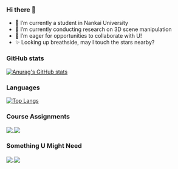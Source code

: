 ### Hi there 👋

- 🔭 I’m currently a student in Nankai University
- 🌱 I’m currently conducting research on 3D scene manipulation
- 👯 I’m eager for opportunities to collaborate with U!
- ✨ Looking up breathside, may I touch the stars nearby?

### GitHub stats

[![Anurag's GitHub stats](https://github-readme-stats.vercel.app/api?username=Ching-Yee-Chan&show_icons=true&theme=graywhite&count_private=true&repo=github-readme-stats&bg_color=0,B3FDD0,ABD4D4,A4B9D9,9B7DE2&hide_border=true)](https://github.com/anuraghazra/github-readme-stats)

### Languages

[![Top Langs](https://github-readme-stats.vercel.app/api/top-langs/?username=Ching-Yee-Chan&theme=graywhite&bg_color=0,B3FDD0,ABD4D4,A4B9D9,9B7DE2&hide_border=true&hide=VHDL,Verilog&layout=compact&langs_count=6&card_width=350)](https://github.com/anuraghazra/github-readme-stats)

### Course Assignments

<a href="https://github.com/Ching-Yee-Chan/tmp_compiler">
  <img align="center" src="https://github-readme-stats.vercel.app/api/pin/?username=Ching-Yee-Chan&repo=tmp_compiler&theme=graywhite&bg_color=0,B3FDD0,ABD4D4,A4B9D9,9B7DE2&hide_border=true" />
</a>
<a href="https://github.com/Ching-Yee-Chan/MFCC-KNN-autio-scene-calssification-parallel-">
  <img align="center" src="https://github-readme-stats.vercel.app/api/pin/?username=Ching-Yee-Chan&repo=MFCC-KNN-autio-scene-calssification-parallel-&theme=graywhite&bg_color=0,B3FDD0,ABD4D4,A4B9D9,9B7DE2&hide_border=true" />
</a>

### Something U Might Need

<a href="https://github.com/Ching-Yee-Chan/ucore_os">
  <img align="center" src="https://github-readme-stats.vercel.app/api/pin/?username=Ching-Yee-Chan&repo=ucore_os&theme=graywhite&bg_color=0,B3FDD0,ABD4D4,A4B9D9,9B7DE2&hide_border=true" />
</a>
<a href="https://github.com/Ching-Yee-Chan/7-stage-MIPS-pipeline-CPU">
  <img align="center" src="https://github-readme-stats.vercel.app/api/pin/?username=Ching-Yee-Chan&repo=7-stage-MIPS-pipeline-CPU&theme=graywhite&bg_color=0,B3FDD0,ABD4D4,A4B9D9,9B7DE2&hide_border=true" />
</a>
